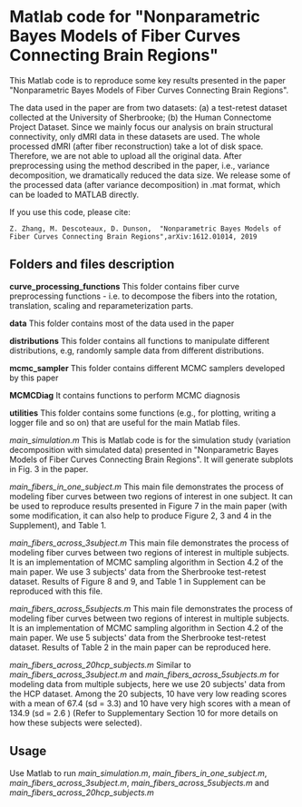 Matlab code for
"Nonparametric Bayes Models of Fiber Curves Connecting Brain Regions"
==============
This Matlab code is to reproduce some key results presented in the paper "Nonparametric Bayes Models of Fiber Curves Connecting Brain Regions".

The data used in the paper are from two datasets: (a) a test-retest dataset collected at the University of Sherbrooke; (b) the Human Connectome Project Dataset. Since we mainly focus our analysis on brain structural connectivity, only dMRI data in these datasets are used. The whole processed dMRI (after fiber reconstruction) take a lot of disk space. Therefore, we are not able to upload all the original data. After preprocessing using the method described in the paper, i.e., variance decomposition, we dramatically reduced the data size. We release some of the processed data (after variance decomposition) in .mat format, which can be loaded to MATLAB directly.

If you use this code, please cite:

```
Z. Zhang, M. Descoteaux, D. Dunson,  "Nonparametric Bayes Models of Fiber Curves Connecting Brain Regions",arXiv:1612.01014, 2019
```

Folders and files description
-----
**curve_processing_functions**
This folder contains fiber curve preprocessing functions - i.e. to decompose the fibers into the rotation, translation, scaling and reparameterization parts.

**data**
This folder contains most of the data used in the paper

**distributions**
This folder contains all functions to manipulate different distributions, e.g, randomly sample data from different distributions. 

**mcmc_sampler**
This folder contains different MCMC samplers developed by this paper

**MCMCDiag**
It contains functions to perform MCMC diagnosis 

**utilities**
This folder contains some functions (e.g., for plotting, writing a logger file and so on) that are useful for the main Matlab files. 

*main_simulation.m* This is Matlab code is for the simulation study (variation decomposition with simulated data) presented in "Nonparametric Bayes Models of Fiber Curves Connecting Brain Regions". It will generate subplots in Fig. 3 in the paper.

*main_fibers_in_one_subject.m* This main file demonstrates the process of modeling fiber curves between two regions of interest in one subject. It can be used to reproduce results presented in Figure 7 in the main paper (with some modification, it can also help to produce Figure 2, 3 and 4 in the Supplement), and Table 1.

*main_fibers_across_3subject.m* This main file demonstrates the process of modeling fiber curves between two regions of interest in multiple subjects. It is an implementation of MCMC sampling algorithm in Section 4.2 of the main paper. We use 3 subjects' data from the Sherbrooke test-retest dataset. Results of Figure 8 and 9, and Table 1 in Supplement can be reproduced with this file.

*main_fibers_across_5subjects.m* This main file demonstrates the process of modeling fiber curves between two regions of interest in multiple subjects. It is an implementation of MCMC sampling algorithm in Section 4.2 of the main paper. We use 5 subjects' data from the Sherbrooke test-retest dataset. Results of Table 2 in the main paper can be reproduced here. 

*main_fibers_across_20hcp_subjects.m* Similar to *main_fibers_across_3subject.m* and *main_fibers_across_5subjects.m* for modeling data from multiple subjects, here we use 20 subjects' data from the HCP dataset. Among the 20 subjects, 10 have very low reading scores with a mean of 67.4 (sd = 3.3) and 10 have very high scores with a mean of 134.9 (sd = 2.6 ) (Refer to Supplementary
Section 10 for more details on how these subjects were selected).



Usage
-----
Use Matlab to run *main_simulation.m*, *main_fibers_in_one_subject.m*, *main_fibers_across_3subject.m*, *main_fibers_across_5subjects.m* and *main_fibers_across_20hcp_subjects.m*
